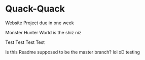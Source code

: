 # Quack-Quack
Website Project due in one week
<p>Monster Hunter World is the shiz niz</p>
<p>Test Test Test Test</p>
<p> Is this Readme supposed to be the master branch? lol xD
testing</p>
